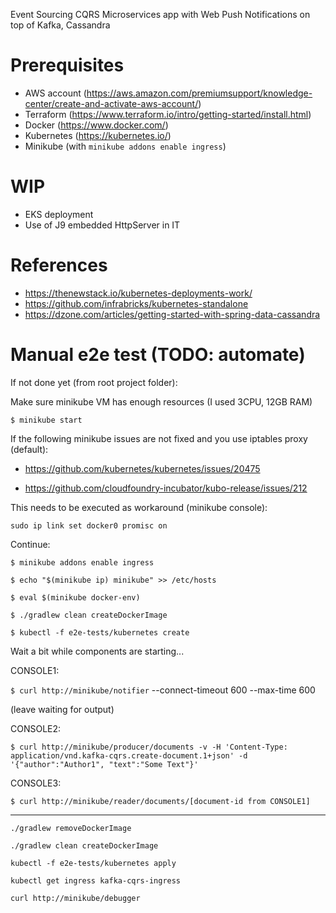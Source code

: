 Event Sourcing CQRS Microservices app with Web Push Notifications on top of Kafka, Cassandra 

# Prerequisites
- AWS account (https://aws.amazon.com/premiumsupport/knowledge-center/create-and-activate-aws-account/)
- Terraform (https://www.terraform.io/intro/getting-started/install.html)
- Docker (https://www.docker.com/)
- Kubernetes (https://kubernetes.io/)
- Minikube (with `minikube addons enable ingress`)

# WIP
- EKS deployment
- Use of J9 embedded HttpServer in IT

# References
- https://thenewstack.io/kubernetes-deployments-work/
- https://github.com/infrabricks/kubernetes-standalone
- https://dzone.com/articles/getting-started-with-spring-data-cassandra


# Manual e2e test (TODO: automate)

If not done yet (from root project folder):

Make sure minikube VM has enough resources (I used 3CPU, 12GB RAM)

`$ minikube start`

If the following minikube issues are not fixed and you use iptables proxy (default):

- https://github.com/kubernetes/kubernetes/issues/20475

- https://github.com/cloudfoundry-incubator/kubo-release/issues/212

This needs to be executed as workaround (minikube console):

`sudo ip link set docker0 promisc on`

Continue:

`$ minikube addons enable ingress`

`$ echo "$(minikube ip) minikube" >> /etc/hosts`

`$ eval $(minikube docker-env)`

`$ ./gradlew clean createDockerImage`

`$ kubectl -f e2e-tests/kubernetes create`


Wait a bit while components are starting...


CONSOLE1:

`$ curl http://minikube/notifier` --connect-timeout 600 --max-time 600

(leave waiting for output)


CONSOLE2:

`$ curl http://minikube/producer/documents -v -H 'Content-Type: application/vnd.kafka-cqrs.create-document.1+json' -d '{"author":"Author1", "text":"Some Text"}'`


CONSOLE3:

`$ curl http://minikube/reader/documents/[document-id from CONSOLE1]`

------------


`./gradlew removeDockerImage`

`./gradlew clean createDockerImage`

`kubectl -f e2e-tests/kubernetes apply`

`kubectl get ingress kafka-cqrs-ingress`

`curl http://minikube/debugger`

